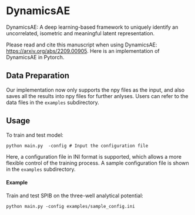 # DynamicsAE
DynamicsAE: A deep learning-based framework to uniquely identify an uncorrelated, isometric and meaningful latent representation.

Please read and cite this manuscript when using DynamicsAE: https://arxiv.org/abs/2209.00905. Here is an implementation of DynamicsAE in Pytorch.

## Data Preparation
Our implementation now only supports the npy files as the input, and also saves all the results into npy files for further anlyses. Users can refer to the data files in the ```examples``` subdirectory.


## Usage

To train and test model:

```
python main.py	-config	# Input the configuration file 
```

Here, a configuration file in INI format is supported, which allows a more flexible control of the training process. A sample configuration file is shown in the ```examples``` subdirectory. 

#### Example

Train and test SPIB on the three-well analytical potential:
```
python main.py -config examples/sample_config.ini
```